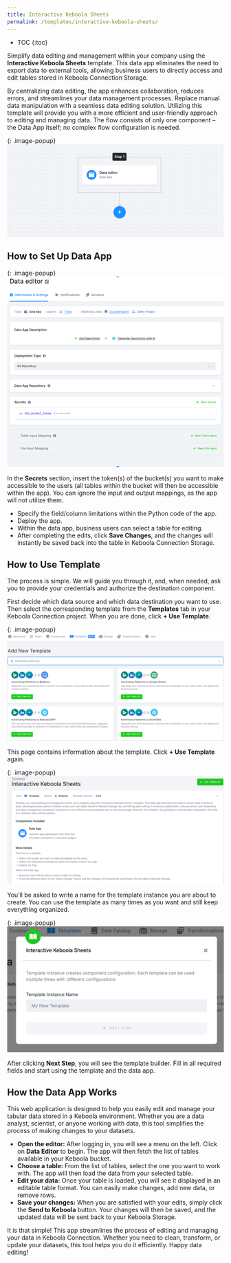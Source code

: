 ```yaml
---
title: Interactive Keboola Sheets
permalink: /templates/interactive-keboola-sheets/
---
```


* TOC
{:toc}

Simplify data editing and management within your company using the **Interactive Keboola Sheets** template. 
This data app eliminates the need to export data to external tools, allowing business users to directly access and edit tables stored in Keboola Connection Storage.

By centralizing data editing, the app enhances collaboration, reduces errors, and streamlines your data management processes. 
Replace manual data manipulation with a seamless data editing solution. Utilizing this template will provide you with a more efficient and user-friendly approach 
to editing and managing data. The flow consists of only one component – the Data App itself; no complex flow configuration is needed.

{: .image-popup}
![The Flow](/templates/interactive-keboola-sheets/flow.png)

## How to Set Up Data App

{: .image-popup}
![Data Editor](/templates/interactive-keboola-sheets/data-editor.png)

In the **Secrets** section, insert the token(s) of the bucket(s) you want to make accessible to the users 
(all tables within the bucket will then be accessible within the app). You can ignore the input and output mappings, as the app will not utilize them.

- Specify the field/column limitations within the Python code of the app.
- Deploy the app. 
- Within the data app, business users can select a table for editing.
- After completing the edits, click **Save Changes**, and the changes will instantly be saved back into the table in Keboola Connection Storage.

## How to Use Template
The process is simple. We will guide you through it, and, when needed, ask you to provide your credentials and authorize the destination component.

First decide which data source and which data destination you want to use. Then select the corresponding template from the **Templates** tab 
in your Keboola Connection project. When you are done, click **+ Use Template**.

{: .image-popup}
![Add New Template](/templates/interactive-keboola-sheets/add-new-template.png)

This page contains information about the template. Click **+ Use Template** again.

{: .image-popup}
![New Template](/templates/interactive-keboola-sheets/int-keb-sheets.png)

You’ll be asked to write a name for the template instance you are about to create. 
You can use the template as many times as you want and still keep everything organized.

{: .image-popup}
![Template Name](/templates/interactive-keboola-sheets/template-name.png)

After clicking **Next Step**, you will see the template builder. Fill in all required fields and start using the template and the data app.

## How the Data App Works
This web application is designed to help you easily edit and manage your tabular data stored in a Keboola environment. 
Whether you are a data analyst, scientist, or anyone working with data, this tool simplifies the process of making changes to your datasets.

- **Open the editor:** After logging in, you will see a menu on the left. Click on **Data Editor** to begin. The app will then fetch the list of tables available in your Keboola bucket.
- **Choose a table:** From the list of tables, select the one you want to work with. The app will then load the data from your selected table.
- **Edit your data:** Once your table is loaded, you will see it displayed in an editable table format. You can easily make changes, add new data, or remove rows.
- **Save your changes:** When you are satisfied with your edits, simply click the **Send to Keboola** button. Your changes will then be saved, and the updated data will be sent back to your Keboola Storage.

It is that simple! This app streamlines the process of editing and managing your data in Keboola Connection. Whether you need to clean, transform, or update your datasets, this tool helps you do it efficiently. Happy data editing!

